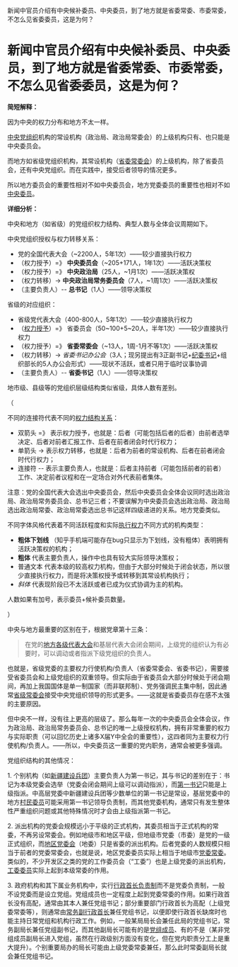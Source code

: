 新闻中官员介绍有中央候补委员、中央委员，到了地方就是省委常委、市委常委，不怎么见省委委员，这是为何？

# 新闻中官员介绍有中央候补委员、中央委员，到了地方就是省委常委、市委常委，不怎么见省委委员，这是为何？

**简短解释：**

因为中央的权力分布和地方不太一样。

[中央党组织](https://www.zhihu.com/search?q=%E4%B8%AD%E5%A4%AE%E5%85%9A%E7%BB%84%E7%BB%87&search_source=Entity&hybrid_search_source=Entity&hybrid_search_extra=%7B%22sourceType%22%3A%22answer%22%2C%22sourceId%22%3A115009331%7D)机构的常设机构（政治局、政治局常委会）的上级机构只有、也只能是中央委员会。

而地方如省级党组织机构，其常设机构（[省委常委会](https://www.zhihu.com/search?q=%E7%9C%81%E5%A7%94%E5%B8%B8%E5%A7%94%E4%BC%9A&search_source=Entity&hybrid_search_source=Entity&hybrid_search_extra=%7B%22sourceType%22%3A%22answer%22%2C%22sourceId%22%3A115009331%7D)）的上级机构，除了省委员会，还有中央党组织。而在实践中，接受后者领导的情况更多。

所以地方委员会的重要性相对不如中央委员会，地方党委委员的重要性也相对不如[中央委员](https://www.zhihu.com/search?q=%E4%B8%AD%E5%A4%AE%E5%A7%94%E5%91%98&search_source=Entity&hybrid_search_source=Entity&hybrid_search_extra=%7B%22sourceType%22%3A%22answer%22%2C%22sourceId%22%3A115009331%7D)。

  
  

**详细分析：**

中央和地方（如省级）的党组织权力结构、典型人数与全体会议周期如下。

中央党组织授权与权力转移关系：

- 党的全国代表大会（~2200人，5年1次）——较少直接执行权力
- （权力授予）=》 **中央委员会**（~205+171人，1年1次）——活跃决策权
- （权力授予）=》 **中央政治局**（25人，~1月1次）——活跃决策权
- （权力转移）-> **中央政治局常务委员会**（7人，~1周1次）——活跃决策权
- （主要负责人）-- **总书记**（1人）——领导决策权  
    

省级的对应组织：

- 省级党代表大会（400-800人，5年1次）——较少直接执行权力
- （[权力授予](https://www.zhihu.com/search?q=%E6%9D%83%E5%8A%9B%E6%8E%88%E4%BA%88&search_source=Entity&hybrid_search_source=Entity&hybrid_search_extra=%7B%22sourceType%22%3A%22answer%22%2C%22sourceId%22%3A115009331%7D)）=》 省委员会（50~100+5~20人，半年1次）——较少直接执行权力
- （权力授予）=》 **省委常委会**（~13人，1周-1月不等1次）——活跃决策权
- （权力转移）-> _省委书记办公会_（3人；现另提出有3正副书记+[纪委书记](https://www.zhihu.com/search?q=%E7%BA%AA%E5%A7%94%E4%B9%A6%E8%AE%B0&search_source=Entity&hybrid_search_source=Entity&hybrid_search_extra=%7B%22sourceType%22%3A%22answer%22%2C%22sourceId%22%3A115009331%7D)+组织部长的5人办公会形式）——现状不活跃，或者只用于临时议事协调
- （主要负责人）-- **省委书记**（1人）——领导决策权  
    

地市级、县级等的党组织层级结构类似省级，具体人数有差别。

  

（

不同的连接符代表不同的[权力结构关系](https://www.zhihu.com/search?q=%E6%9D%83%E5%8A%9B%E7%BB%93%E6%9E%84%E5%85%B3%E7%B3%BB&search_source=Entity&hybrid_search_source=Entity&hybrid_search_extra=%7B%22sourceType%22%3A%22answer%22%2C%22sourceId%22%3A115009331%7D)：

- 双箭头 =》 表示权力授予，也就是：后者（可能包括后者的后者）由前者选举决定、后者对前者汇报工作、后者在前者闭会时代行权力；
- 单箭头 -> 表示权力转移，也就是：后者为前者的常设机构、后者在前者闭会时代行权力；
- 连接符 -- 表示主要负责人，也就是：后者主持前者（可能包括前者的前者）工作、决定前者议程和在一定场合对外代表前者集体。

注意：党的全国代表大会选出中央委员会，然后中央委员会全体会议同时选出政治局、政治局常务委员会、总书记三者；不要误解为中央委员会选出政治局、政治局选出政治局常委、政治局常委选出总书记这样四级递进的关系。地方党委类似。

不同字体风格代表着不同活跃程度和实际[执行权力](https://www.zhihu.com/search?q=%E6%89%A7%E8%A1%8C%E6%9D%83%E5%8A%9B&search_source=Entity&hybrid_search_source=Entity&hybrid_search_extra=%7B%22sourceType%22%3A%22answer%22%2C%22sourceId%22%3A115009331%7D)不同方式的机构类型：

- **粗体下划线** （知乎手机端可能存在bug只显示为下划线，没有粗体）表明拥有活跃决策权的机构；
- **粗体** 代表主要负责人，操作中也具有较大实际领导决策权；
- 普通文本 代表本级的较高权力机构，但由于大部分时候处于闭会状态，所以很少直接执行权力，而是将决策权授予或转移到其常设机构执行；
- _斜体_ 代表现阶段已不太活跃或者已成为仪式协调为主的机构。  
    

人数如果有加号，表示委员+候补委员数量。

）

  

中央与地方最重要的区别在于，根据党章第十三条：

> 在党的[地方各级代表大会](https://www.zhihu.com/search?q=%E5%9C%B0%E6%96%B9%E5%90%84%E7%BA%A7%E4%BB%A3%E8%A1%A8%E5%A4%A7%E4%BC%9A&search_source=Entity&hybrid_search_source=Entity&hybrid_search_extra=%7B%22sourceType%22%3A%22answer%22%2C%22sourceId%22%3A115009331%7D)和基层代表大会闭会期间，上级党的组织认为有必要时，可以调动或者指派下级党组织的负责人。

也就是，省级党委的主要权力行使机构/负责人（省委常委会、省委书记），需要接受省委员会和上级党组织的双重领导。但实际由于省委员会大部分时候处于闭会期间，再加上我国国体是单一制国家（而非联邦制）、党务强调民主集中制，因此通常[省级常委会](https://www.zhihu.com/search?q=%E7%9C%81%E7%BA%A7%E5%B8%B8%E5%A7%94%E4%BC%9A&search_source=Entity&hybrid_search_source=Entity&hybrid_search_extra=%7B%22sourceType%22%3A%22answer%22%2C%22sourceId%22%3A115009331%7D)接受中央党组织领导的形式更多。——这就是省委委员存在感不太强的主要原因。

但中央不一样，没有往上更高的层级了。那么每年一次的中央委员会全体会议，作为政治局、政治局常务委员会、总书记的唯一上级授权机构，拥有非常重要的权力与实际职责（可以回忆历史上诸多X届Y中全会的重要性），这四者同为主要权力行使机构/负责人。——所以，中央委员这一重要的党内职务，通常会被更多强调。

  
  

党组织结构的其他情况：

1\. 个别机构（如[新疆建设兵团](https://www.zhihu.com/search?q=%E6%96%B0%E7%96%86%E5%BB%BA%E8%AE%BE%E5%85%B5%E5%9B%A2&search_source=Entity&hybrid_search_source=Entity&hybrid_search_extra=%7B%22sourceType%22%3A%22answer%22%2C%22sourceId%22%3A115009331%7D)）主要负责人为第一书记，其与书记的差别在于：书记为本级党委会选举（党委会闭会期间上级可以调动指派），而[第一书记](https://www.zhihu.com/search?q=%E7%AC%AC%E4%B8%80%E4%B9%A6%E8%AE%B0&search_source=Entity&hybrid_search_source=Entity&hybrid_search_extra=%7B%22sourceType%22%3A%22answer%22%2C%22sourceId%22%3A115009331%7D)只能是上级指派。中高层党委中新疆建设兵团等少数单位的第一书记是常设，基层党委中的地方[村民委员](https://www.zhihu.com/search?q=%E6%9D%91%E6%B0%91%E5%A7%94%E5%91%98&search_source=Entity&hybrid_search_source=Entity&hybrid_search_extra=%7B%22sourceType%22%3A%22answer%22%2C%22sourceId%22%3A115009331%7D)可能采用第一书记领导负责制，而其他党委机构，通常只有发生整体性严重组织问题或其他特殊情况时才会由上级指派第一书记。

2\. 派出机构的党委会规模远小于平级的正式机构，其委员相当于正式机构的常委，不再另设常委会。例如地级市和地区平级，但地级市党委（市委）是党的一级正式组织，而[地区党委会](https://www.zhihu.com/search?q=%E5%9C%B0%E5%8C%BA%E5%85%9A%E5%A7%94%E4%BC%9A&search_source=Entity&hybrid_search_source=Entity&hybrid_search_extra=%7B%22sourceType%22%3A%22answer%22%2C%22sourceId%22%3A115009331%7D)（地委）只是省委的派出机构。后者党委的人数规模只相当于前者的党委常委会，也就是说，地区党委委员实际上相当于地级市[党委常委](https://www.zhihu.com/search?q=%E5%85%9A%E5%A7%94%E5%B8%B8%E5%A7%94&search_source=Entity&hybrid_search_source=Entity&hybrid_search_extra=%7B%22sourceType%22%3A%22answer%22%2C%22sourceId%22%3A115009331%7D)。类似的，不少开发区之类的党的工作委员会（“工委”）也是上级党委的派出机构，[工委委员](https://www.zhihu.com/search?q=%E5%B7%A5%E5%A7%94%E5%A7%94%E5%91%98&search_source=Entity&hybrid_search_source=Entity&hybrid_search_extra=%7B%22sourceType%22%3A%22answer%22%2C%22sourceId%22%3A115009331%7D)实际上起到本级常委的作用。

3\. 政府机构和其下属业务机构中，实行[行政首长负责制](https://www.zhihu.com/search?q=%E8%A1%8C%E6%94%BF%E9%A6%96%E9%95%BF%E8%B4%9F%E8%B4%A3%E5%88%B6&search_source=Entity&hybrid_search_source=Entity&hybrid_search_extra=%7B%22sourceType%22%3A%22answer%22%2C%22sourceId%22%3A115009331%7D)而不是党委负责制，一般不设党委而是设立党组。党组成员也一定程度上起到党委常委的作用。如果行政首长没有高配，通常由其本人兼任党组书记；部分重要部门行政首长为高配（上级党委常委等），则通常由[常务副行政首长](https://www.zhihu.com/search?q=%E5%B8%B8%E5%8A%A1%E5%89%AF%E8%A1%8C%E6%94%BF%E9%A6%96%E9%95%BF&search_source=Entity&hybrid_search_source=Entity&hybrid_search_extra=%7B%22sourceType%22%3A%22answer%22%2C%22sourceId%22%3A115009331%7D)兼任党组书记，以便即使行政首长缺席时也能主持日常党组和机构行政工作。例如，一般某局局长会兼任此局的党组书记，常务副局长兼任党组副书记，而其他副局长可能有的是[党组成员](https://www.zhihu.com/search?q=%E5%85%9A%E7%BB%84%E6%88%90%E5%91%98&search_source=Entity&hybrid_search_source=Entity&hybrid_search_extra=%7B%22sourceType%22%3A%22answer%22%2C%22sourceId%22%3A115009331%7D)、有的不是（某非党组成员副局长进入党组，虽然在行政级别方面没有变化，但在党内职责分工上是重大提升）。个别重要局办的局长可能由上级党委常委兼任，那么此时常委副局长就会兼任党组书记。